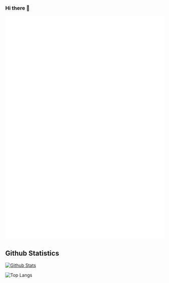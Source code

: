 ### Hi there 👋

<picture>
  <img src="/general.svg" alt="Metrics">
</picture>

## Github Statistics

[![Github Stats](
https://github-readme-stats.vercel.app/api?username=kurim&count_private=true&show_icons=true&theme=github_dark_dimmed&count_private=true)](https://github.com/kurim)

![Top Langs](https://github-readme-stats.vercel.app/api/top-langs/?username=kurim&layout=compact&theme=github_dark_dimmed&show_icons=true)
